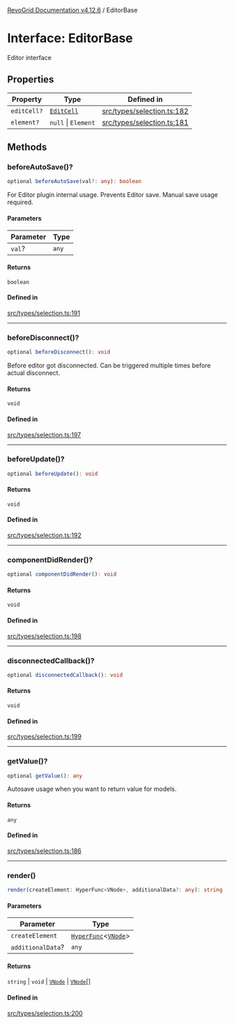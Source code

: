 [RevoGrid Documentation v4.12.6](README.md) / EditorBase

# Interface: EditorBase

Editor interface

## Properties

| Property | Type | Defined in |
| ------ | ------ | ------ |
| `editCell?` | [`EditCell`](TypeAlias.EditCell.md) | [src/types/selection.ts:182](https://github.com/revolist/revogrid/blob/293c9e1b6198b802a0690dc2e0b9faebd722e77f/src/types/selection.ts#L182) |
| `element?` | `null` \| `Element` | [src/types/selection.ts:181](https://github.com/revolist/revogrid/blob/293c9e1b6198b802a0690dc2e0b9faebd722e77f/src/types/selection.ts#L181) |

## Methods

### beforeAutoSave()?

```ts
optional beforeAutoSave(val?: any): boolean
```

For Editor plugin internal usage.
Prevents Editor save. Manual save usage required.

#### Parameters

| Parameter | Type |
| ------ | ------ |
| `val`? | `any` |

#### Returns

`boolean`

#### Defined in

[src/types/selection.ts:191](https://github.com/revolist/revogrid/blob/293c9e1b6198b802a0690dc2e0b9faebd722e77f/src/types/selection.ts#L191)

***

### beforeDisconnect()?

```ts
optional beforeDisconnect(): void
```

Before editor got disconnected.
Can be triggered multiple times before actual disconnect.

#### Returns

`void`

#### Defined in

[src/types/selection.ts:197](https://github.com/revolist/revogrid/blob/293c9e1b6198b802a0690dc2e0b9faebd722e77f/src/types/selection.ts#L197)

***

### beforeUpdate()?

```ts
optional beforeUpdate(): void
```

#### Returns

`void`

#### Defined in

[src/types/selection.ts:192](https://github.com/revolist/revogrid/blob/293c9e1b6198b802a0690dc2e0b9faebd722e77f/src/types/selection.ts#L192)

***

### componentDidRender()?

```ts
optional componentDidRender(): void
```

#### Returns

`void`

#### Defined in

[src/types/selection.ts:198](https://github.com/revolist/revogrid/blob/293c9e1b6198b802a0690dc2e0b9faebd722e77f/src/types/selection.ts#L198)

***

### disconnectedCallback()?

```ts
optional disconnectedCallback(): void
```

#### Returns

`void`

#### Defined in

[src/types/selection.ts:199](https://github.com/revolist/revogrid/blob/293c9e1b6198b802a0690dc2e0b9faebd722e77f/src/types/selection.ts#L199)

***

### getValue()?

```ts
optional getValue(): any
```

Autosave usage when you want to return value for models.

#### Returns

`any`

#### Defined in

[src/types/selection.ts:186](https://github.com/revolist/revogrid/blob/293c9e1b6198b802a0690dc2e0b9faebd722e77f/src/types/selection.ts#L186)

***

### render()

```ts
render(createElement: HyperFunc<VNode>, additionalData?: any): string | void | VNode | VNode[]
```

#### Parameters

| Parameter | Type |
| ------ | ------ |
| `createElement` | [`HyperFunc`](Interface.HyperFunc.md)\<[`VNode`](Interface.VNode.md)\> |
| `additionalData`? | `any` |

#### Returns

`string` \| `void` \| [`VNode`](Interface.VNode.md) \| [`VNode`](Interface.VNode.md)[]

#### Defined in

[src/types/selection.ts:200](https://github.com/revolist/revogrid/blob/293c9e1b6198b802a0690dc2e0b9faebd722e77f/src/types/selection.ts#L200)
